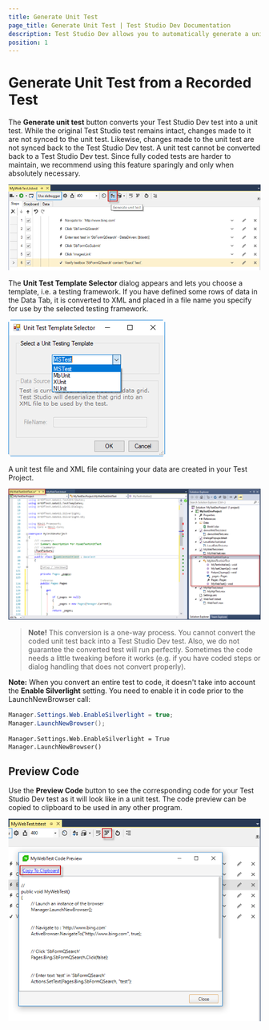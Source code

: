 ```yaml
---
title: Generate Unit Test 
page_title: Generate Unit Test | Test Studio Dev Documentation
description: Test Studio Dev allows you to automatically generate a unit test from a recorded test
position: 1
---
```

# Generate Unit Test from a Recorded Test

The **Generate unit test** button converts your Test Studio Dev test into a unit test. While the original Test Studio test remains intact, changes made to it are not synced to the unit test. Likewise, changes made to the unit test are not synced back to the Test Studio Dev test. A unit test cannot be converted back to a Test Studio Dev test. Since fully coded tests are harder to maintain, we recommend using this feature sparingly and only when absolutely necessary.

![Generate unit test button][1]

The **Unit Test Template Selector** dialog appears and lets you choose a template, i.e. a testing framework. If you have defined some rows of data in the Data Tab, it is converted to XML and placed in a file name you specify for use by the selected testing framework.

![Unit Test Template Selector][2]

A unit test file and XML file containing your data are created in your Test Project.

![Unit Test][3]

>**Note!** This conversion is a one-way process. You cannot convert the coded unit test back into a Test Studio Dev test. Also, we do not guarantee the converted test will run perfectly. Sometimes the code needs a little tweaking before it works (e.g. if you have coded steps or dialog handling that does not convert properly).

**Note:** When you convert an entire test to code, it doesn't take into account the **Enable Silverlight** setting. You need to enable it in code prior to the LaunchNewBrowser call:

```C#
Manager.Settings.Web.EnableSilverlight = true;
Manager.LaunchNewBrowser();
```

```VB
Manager.Settings.Web.EnableSilverlight = True
Manager.LaunchNewBrowser()
```

## Preview Code

Use the **Preview Code** button to see the corresponding code for your Test Studio Dev test as it will look like in a unit test. The code preview can be copied to clipboard to be used in any other program. 

![Preview Code][4]

[1]: images/fig6.png
[2]: images/fig7.png
[3]: images/fig8.png
[4]: images/fig9.png